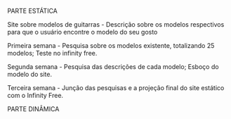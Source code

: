 PARTE ESTÁTICA

Site sobre modelos de guitarras - Descrição sobre os modelos respectivos para que o usuário encontre o modelo do seu gosto

Primeira semana - Pesquisa sobre os modelos existente, totalizando 25 modelos; Teste no infinity free.

Segunda semana - Pesquisa das descrições de cada modelo; Esboço do modelo do site.

Terceira semana - Junção das pesquisas e a projeção final do site estático com o Infinity Free.

PARTE DINÂMICA 



